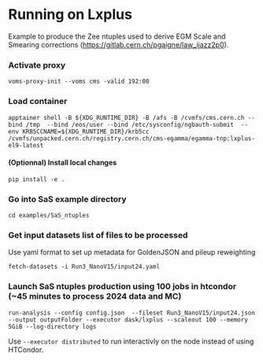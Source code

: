 # Running on Lxplus

Example to produce the Zee ntuples used to derive EGM Scale and Smearing corrections (https://gitlab.cern.ch/pgaigne/law_ijazz2p0).





### Activate proxy

```
voms-proxy-init --voms cms -valid 192:00
```
### Load container
```
apptainer shell -B ${XDG_RUNTIME_DIR} -B /afs -B /cvmfs/cms.cern.ch --bind /tmp  --bind /eos/user --bind /etc/sysconfig/ngbauth-submit  --env KRB5CCNAME=${XDG_RUNTIME_DIR}/krb5cc /cvmfs/unpacked.cern.ch/registry.cern.ch/cms-egamma/egamma-tnp:lxplus-el9-latest
```

#### (Optionnal) Install local changes
```
pip install -e .
```
### Go into SaS example directory
```
cd examples/SaS_ntuples
```

### Get input datasets list of files to be processed

Use yaml format to set up metadata for GoldenJSON and pileup reweighting

```
fetch-datasets -i Run3_NanoV15/input24.yaml
```

### Launch SaS ntuples production using 100 jobs in htcondor (~45 minutes to process 2024 data and MC)
```
run-analysis --config config.json  --fileset Run3_NanoV15/input24.json  --output outputFolder --executor dask/lxplus --scaleout 100 --memory 5GiB --log-directory logs
```

Use `--executor distributed` to run interactivly on the node instead of using HTCondor.
